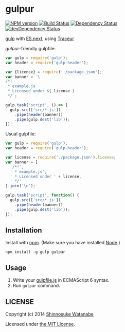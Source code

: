 # gulpur

[![NPM version](https://badge.fury.io/js/gulpur.svg)](http://badge.fury.io/js/gulpur)
[![Build Status](https://travis-ci.org/shinnn/gulpur.svg?branch=master)](https://travis-ci.org/shinnn/gulpur)
[![Dependency Status](https://david-dm.org/shinnn/gulpur.svg?theme=shields.io)](https://david-dm.org/shinnn/gulpur)
[![devDependency Status](https://david-dm.org/shinnn/gulpur/dev-status.svg?theme=shields.io)](https://david-dm.org/shinnn/gulpur#info=devDependencies)

[gulp](http://gulpjs.com/) with [ES.next](http://wiki.ecmascript.org/doku.php?id=harmony:specification_drafts), using [Traceur](https://github.com/google/traceur-compiler)

*gulpur*-friendly gulpfile:

```js
var gulp = require('gulp');
var header = require('gulp-header');

var {license} = require('./package.json');
var banner = `\
/*!
 * example.js
 * Licensed under ${ license }
 */`;

gulp.task('script', () => {
  gulp.src(['src/*.js'])
    .pipe(header(banner))
    .pipe(gulp.dest('lib'));
});
```

Usual gulpfile:

```js
var gulp = require('gulp');
var header = require('gulp-header');

var license = require('./package.json').license;
var banner = [
  '/*!',
  ' * example.js',
  ' * Licensed under ' + license,
  ' */'
].join('\n');

gulp.task('script', function() {
  gulp.src(['src/*.js'])
    .pipe(header(banner))
    .pipe(gulp.dest('lib'));
});
```

## Installation

Install with [npm](https://www.npmjs.org/). (Make sure you have installed [Node](http://nodejs.org/).)

```
npm install -g gulp gulpur
```

## Usage

1. Write your [gulpfile.js](https://github.com/gulpjs/gulp#sample-gulpfile) in ECMAScript 6 syntax.
1. Run `gulpur` command.

## LICENSE

Copyright (c) 2014 [Shinnosuke Watanabe](https://github.com/shinnn)

Licensed under [the MIT LIcense](./LICENSE).
